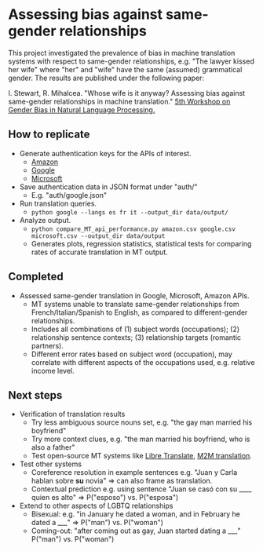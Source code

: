 # Assessing bias against same-gender relationships

This project investigated the prevalence of bias in machine translation systems with respect to same-gender relationships, e.g. "The lawyer kissed her wife" where "her" and "wife" have the same (assumed) grammatical gender.
The results are published under the following paper:

I. Stewart, R. Mihalcea. "Whose wife is it anyway? Assessing bias against same-gender relationships in machine translation." [5th Workshop on Gender Bias in Natural Language Processing.](https://genderbiasnlp.talp.cat/)

## How to replicate

- Generate authentication keys for the APIs of interest.
    - [Amazon](https://docs.aws.amazon.com/polly/latest/dg/prerequisites.html)
    - [Google](https://cloud.google.com/translate/docs/authentication)
    - [Microsoft](https://learn.microsoft.com/en-us/answers/questions/1192881/how-to-get-microsoft-translator-api-key)
- Save authentication data in JSON format under "auth/"
    - E.g. "auth/google.json"
- Run translation queries.
    - `python google --langs es fr it --output_dir data/output/`
- Analyze output.
    - `python compare_MT_api_performance.py amazon.csv google.csv microsoft.csv --output_dir data/output`
    - Generates plots, regression statistics, statistical tests for comparing rates of accurate translation in MT output.

## Completed

- Assessed same-gender translation in Google, Microsoft, Amazon APIs.
    - MT systems unable to translate same-gender relationships from French/Italian/Spanish to English, as compared to different-gender relationships.
    - Includes all combinations of (1) subject words (occupations); (2) relationship sentence contexts; (3) relationship targets (romantic partners).
    - Different error rates based on subject word (occupation), may correlate with different aspects of the occupations used, e.g. relative income level.

## Next steps

- Verification of translation results
    - Try less ambiguous source nouns set, e.g. "the gay man married his boyfriend"
    - Try more context clues, e.g. "the man married his boyfriend, who is also a father"
    - Test open-source MT systems like [Libre Translate](https://libretranslate.com/), [M2M translation](https://huggingface.co/facebook/m2m100_418M).
- Test other systems
    - Coreference resolution in example sentences e.g. "Juan y Carla hablan sobre **su** novia" => can also frame as translation.
    - Contextual prediction e.g. using sentence "Juan se casó con su ____ quien es alto" => P("esposo") vs. P("esposa")
- Extend to other aspects of LGBTQ relationships
    - Bisexual: e.g. "in January he dated a woman, and in February he dated a ___" => P("man") vs. P("woman")
    - Coming-out: "after coming out as gay, Juan started dating a ___" P("man") vs. P("woman")
